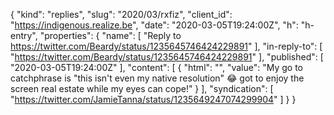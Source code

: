 {
  "kind": "replies",
  "slug": "2020/03/rxfiz",
  "client_id": "https://indigenous.realize.be",
  "date": "2020-03-05T19:24:00Z",
  "h": "h-entry",
  "properties": {
    "name": [
      "Reply to https://twitter.com/Beardy/status/1235645746424229891"
    ],
    "in-reply-to": [
      "https://twitter.com/Beardy/status/1235645746424229891"
    ],
    "published": [
      "2020-03-05T19:24:00Z"
    ],
    "content": [
      {
        "html": "",
        "value": "My go to catchphrase is \"this isn't even my native resolution\" 😂 got to enjoy the screen real estate while my eyes can cope!"
      }
    ],
    "syndication": [
      "https://twitter.com/JamieTanna/status/1235649247074299904"
    ]
  }
}

